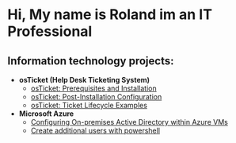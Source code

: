 <h1>Hi, My name is Roland im an IT Professional

<h2>Information technology projects:</h2>

- <b>osTicket (Help Desk Ticketing System)</b>
  - [osTicket: Prerequisites and Installation](https://github.com/RWilliams5612/osticket-prereqs)
  - [osTicket: Post-Installation Configuration](https://github.com/RWilliams5612/post-install-config)
  - [osTicket: Ticket Lifecycle Examples](https://github.com/RWilliams5612/ticket-lifecycle)
- <b>Microsoft Azure</b>
  - [Configuring On-premises Active Directory within Azure VMs](https://github.com/RWilliams5612/Configuring-On-premises-Active-Directory)
  - [Create additional users with powershell](https://github.com/RWilliams5612/Create-additional-users)


